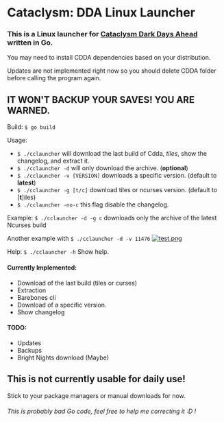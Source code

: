 # Cataclysm: DDA Linux Launcher

### This is a Linux launcher for [Cataclysm Dark Days Ahead](https://github.com/CleverRaven/Cataclysm-DDA) written in Go. 

You may need to install CDDA dependencies based on your distribution.

Updates are not implemented right now so you should delete CDDA folder before calling the program again.

## IT WON'T BACKUP YOUR SAVES! YOU ARE WARNED.

Build: `$ go build`

Usage: 
- `$ ./cclauncher` will download the last build of Cdda, *tiles*, show the changelog, and extract it.
- `$ ./cclauncher -d` will only download the archive. (**optional**)
- `$ ./cclauncher -v [VERSION]` downloads a specific version. (default to **latest**)
- `$ ./cclauncher -g [t/c]` download tiles or ncurses version. (default to [**t**]iles)
- `$ ./cclauncher -no-c` this flag disable the changelog.

Example: `$ ./cclauncher -d -g c` downloads only the archive of the latest Ncurses build

Another example with `$ ./cclauncher -d -v 11476`
[![test.png](https://i.postimg.cc/44jmMDfV/test.png)](https://postimg.cc/pyYW51nL)

Help: `$ ./cclauncher -h` Show help.





#### Currently Implemented: 
- Download of the last build (tiles or curses)
- Extraction
- Barebones cli
- Download of a specific version.
- Show changelog
#### TODO:

- Updates
- Backups
- Bright Nights download (Maybe)


## This is not currently usable for daily use!
Stick to your package managers or manual downloads for now.

###### This is probably bad Go code, feel free to help me correcting it :D !
